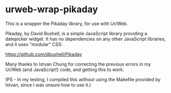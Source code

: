 # urweb-wrap-pikaday

This is a wrapper the Pikaday library, for use with Ur/Web.

Pikaday, by David Bushell, is a simple JavaScript library providing a datepicker widget. It has no dependencies on any other JavaScript libraries, and it uses "modular" CSS: 

https://github.com/dbushell/Pikaday

Many thanks to Istvan Chung for correcting the previous errors in my Ur/Web (and JavaScript!) code, and getting this to work.

(PS - In my testing, I compiled this *without* using the Makefile provided by Istvan, since I was unsure how to use it.)
